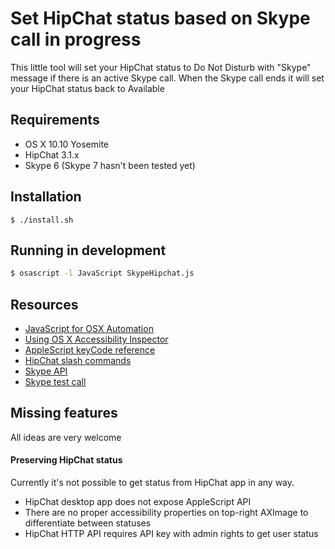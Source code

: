 # Set HipChat status based on Skype call in progress

This little tool will set your HipChat status to Do Not Disturb with "Skype" message if there is an active Skype call.
When the Skype call ends it will set your HipChat status back to Available

## Requirements
- OS X 10.10 Yosemite
- HipChat 3.1.x
- Skype 6 (Skype 7 hasn't been tested yet)

## Installation
```
$ ./install.sh
```

## Running in development

```bash
$ osascript -l JavaScript SkypeHipchat.js
```

## Resources

- [JavaScript for OSX Automation](https://developer.apple.com/library/mac/releasenotes/InterapplicationCommunication/RN-JavaScriptForAutomation/)
- [Using OS X Accessibility Inspector](https://developer.apple.com/library/mac/documentation/Accessibility/Conceptual/AccessibilityMacOSX/OSXAXTesting/OSXAXTestingApps.html)
- [AppleScript keyCode reference](http://apple.stackexchange.com/questions/36943/how-do-i-automate-a-key-press-in-applescript)
- [HipChat slash commands](http://help.hipchat.com/knowledgebase/articles/64451-work-faster-with-slash-commands)
- [Skype API](http://web.archive.org/web/20130607130426/http://dev.skype.com/desktop-api-reference)
- [Skype test call](https://support.skype.com/en/faq/FA265/how-can-i-make-a-test-call-in-skype)


## Missing features

All ideas are very welcome

#### Preserving HipChat status
Currently it's not possible to get status from HipChat app in any way.
- HipChat desktop app does not expose AppleScript API
- There are no proper accessibility properties on top-right AXImage to differentiate between statuses
- HipChat HTTP API requires API key with admin rights to get user status


